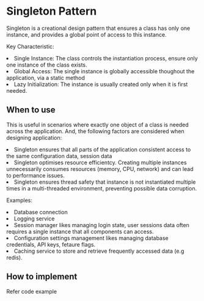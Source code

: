# Singleton Pattern
Singleton is a creational design pattern that ensures a class has only one instance, and provides a global point of access to this instance. 

Key Characteristic:
<li> Single Instance: The class controls the instantiation process, ensure only one instance of the class exists.
<li> Global Access: The single instance is globally accessible thoughout the application, via a static method
<li> Lazy Initialization: The instance is usually created only when it is first needed.
  
## When to use
This is useful in scenarios where exactly one object of a class is needed across the application. 
And, the following factors are considered when designing application:
<li> Singleton ensures that all parts of the application consistent access to the same configuration data, session data
<li> Singleton optimises resource efficientcy. Creating multiple instances unnecessarily consumes resources
     (memory, CPU, network) and can lead to performance issues.
<li> Singleton ensures thread safety that instance is not instantiated multiple times in a multi-threaded environment, preventing possible data corruption.

Examples: 
<li> Database connection
<li> Logging service
<li> Session manager likes managing login state, user sessions data often requires a single instance that all components can access.
<li> Configuration settings management likes managing database credentials, API keys, fetaure flags. 
<li> Caching service to store and retrieve frequently accessed data (e.g redis). 

## How to implement
Refer code example 
